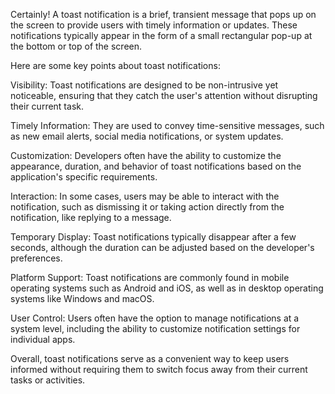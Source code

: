 Certainly! A toast notification is a brief, transient message that pops up on the screen to provide users with timely information or updates. These notifications typically appear in the form of a small rectangular pop-up at the bottom or top of the screen.

Here are some key points about toast notifications:

Visibility: Toast notifications are designed to be non-intrusive yet noticeable, ensuring that they catch the user's attention without disrupting their current task.

Timely Information: They are used to convey time-sensitive messages, such as new email alerts, social media notifications, or system updates.

Customization: Developers often have the ability to customize the appearance, duration, and behavior of toast notifications based on the application's specific requirements.

Interaction: In some cases, users may be able to interact with the notification, such as dismissing it or taking action directly from the notification, like replying to a message.

Temporary Display: Toast notifications typically disappear after a few seconds, although the duration can be adjusted based on the developer's preferences.

Platform Support: Toast notifications are commonly found in mobile operating systems such as Android and iOS, as well as in desktop operating systems like Windows and macOS.

User Control: Users often have the option to manage notifications at a system level, including the ability to customize notification settings for individual apps.

Overall, toast notifications serve as a convenient way to keep users informed without requiring them to switch focus away from their current tasks or activities.
